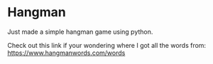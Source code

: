 # Hangman
Just made a simple hangman game using python.

Check out this link if your wondering where I got all the words from:
https://www.hangmanwords.com/words
